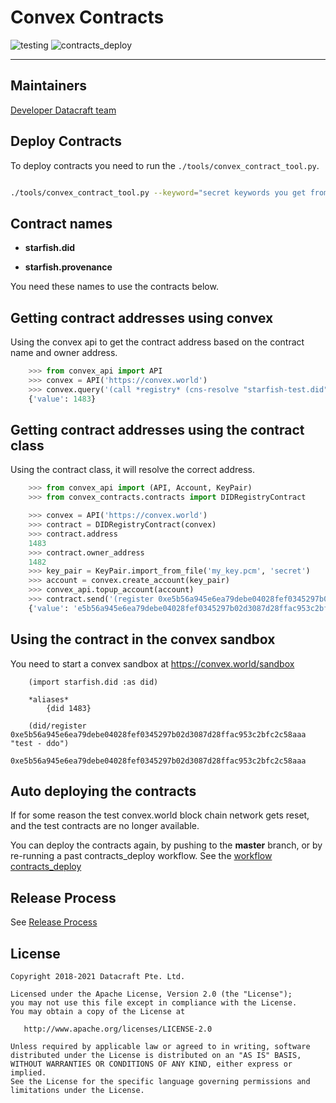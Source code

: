 # Convex Contracts

![testing](https://github.com/datacraft-dsc/convex-contracts/workflows/testing/badge.svg)
![contracts_deploy](https://github.com/datacraft-dsc/convex-contracts/workflows/contracts_deploy/badge.svg)

---


## Maintainers

 [Developer Datacraft team](developer@datacraft.sg)

## Deploy Contracts

To deploy contracts you need to run the `./tools/convex_contract_tool.py`.

```bash

./tools/convex_contract_tool.py --keyword="secret keywords you get from a private store which is not stored in git" deploy

```

## Contract names

+ **starfish.did**

+ **starfish.provenance**

You need these names to use the contracts below.


## Getting contract addresses using convex

Using the convex api to get the contract address based on the contract name and owner address.

```python
    >>> from convex_api import API
    >>> convex = API('https://convex.world')
    >>> convex.query('(call *registry* (cns-resolve "starfish-test.did"))', 9)
    {'value': 1483}

```

## Getting contract addresses using the contract class

Using the contract class, it will resolve the correct address.

```python
    >>> from convex_api import (API, Account, KeyPair)
    >>> from convex_contracts.contracts import DIDRegistryContract

    >>> convex = API('https://convex.world')
    >>> contract = DIDRegistryContract(convex)
    >>> contract.address
    1483
    >>> contract.owner_address
    1482
    >>> key_pair = KeyPair.import_from_file('my_key.pcm', 'secret')
    >>> account = convex.create_account(key_pair)
    >>> convex_api.topup_account(account)
    >>> contract.send('(register 0xe5b56a945e6ea79debe04028fef0345297b02d3087d28ffac953c2bfc2c58aaa "test - ddo")', account)
    {'value': 'e5b56a945e6ea79debe04028fef0345297b02d3087d28ffac953c2bfc2c58aaa'}

```

## Using the contract in the convex sandbox

You need to start a convex sandbox at https://convex.world/sandbox

```
    (import starfish.did :as did)

    *aliases*
        {did 1483}

    (did/register 0xe5b56a945e6ea79debe04028fef0345297b02d3087d28ffac953c2bfc2c58aaa "test - ddo")
        0xe5b56a945e6ea79debe04028fef0345297b02d3087d28ffac953c2bfc2c58aaa
```

## Auto deploying the contracts

If for some reason the test convex.world block chain network gets reset, and the test contracts are no longer available.

You can deploy the contracts again, by pushing to the **master** branch, or by re-running a past contracts_deploy workflow. See the [workflow contracts_deploy](https://github.com/datacraft-dsc/convex-contracts/actions?query=workflow%3Acontracts_deploy)

## Release Process

See [Release Process](https://github.com/datacraft-dsc/convex-contracts/blob/develop/RELEASE_PROCESS.md)

## License

```
Copyright 2018-2021 Datacraft Pte. Ltd.

Licensed under the Apache License, Version 2.0 (the "License");
you may not use this file except in compliance with the License.
You may obtain a copy of the License at

   http://www.apache.org/licenses/LICENSE-2.0

Unless required by applicable law or agreed to in writing, software
distributed under the License is distributed on an "AS IS" BASIS,
WITHOUT WARRANTIES OR CONDITIONS OF ANY KIND, either express or implied.
See the License for the specific language governing permissions and
limitations under the License.

